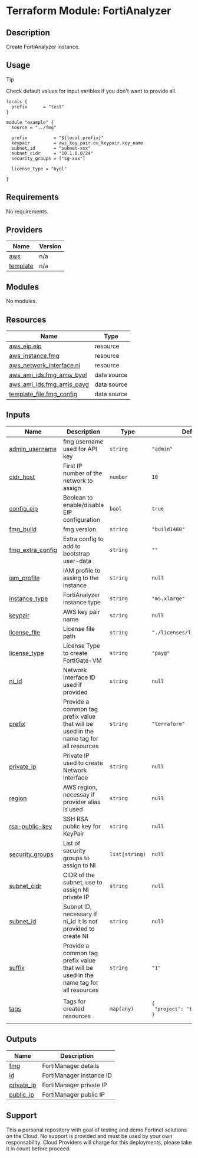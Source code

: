 # Terraform Module: FortiAnalyzer

## Description

Create FortiAnalyzer instance.

## Usage

> [!TIP]
> Check default values for input varibles if you don't want to provide all.

```hcl
locals {
  prefix      = "test"
}

module "example" {
  source = "../fmg"

  prefix          = "${local.prefix}"
  keypair         = aws_key_pair.eu_keypair.key_name
  subnet_id       = "subnet-xxx"
  subnet_cidr     = "10.1.0.0/24"
  security_groups = ["sg-xxx"]

  license_type = "byol"

}
```

<!-- BEGIN_TF_DOCS -->
## Requirements

No requirements.

## Providers

| Name | Version |
|------|---------|
| <a name="provider_aws"></a> [aws](#provider\_aws) | n/a |
| <a name="provider_template"></a> [template](#provider\_template) | n/a |

## Modules

No modules.

## Resources

| Name | Type |
|------|------|
| [aws_eip.eip](https://registry.terraform.io/providers/hashicorp/aws/latest/docs/resources/eip) | resource |
| [aws_instance.fmg](https://registry.terraform.io/providers/hashicorp/aws/latest/docs/resources/instance) | resource |
| [aws_network_interface.ni](https://registry.terraform.io/providers/hashicorp/aws/latest/docs/resources/network_interface) | resource |
| [aws_ami_ids.fmg_amis_byol](https://registry.terraform.io/providers/hashicorp/aws/latest/docs/data-sources/ami_ids) | data source |
| [aws_ami_ids.fmg_amis_payg](https://registry.terraform.io/providers/hashicorp/aws/latest/docs/data-sources/ami_ids) | data source |
| [template_file.fmg_config](https://registry.terraform.io/providers/hashicorp/template/latest/docs/data-sources/file) | data source |

## Inputs

| Name | Description | Type | Default | Required |
|------|-------------|------|---------|:--------:|
| <a name="input_admin_username"></a> [admin\_username](#input\_admin\_username) | fmg username used for API key | `string` | `"admin"` | no |
| <a name="input_cidr_host"></a> [cidr\_host](#input\_cidr\_host) | First IP number of the network to assign | `number` | `10` | no |
| <a name="input_config_eip"></a> [config\_eip](#input\_config\_eip) | Boolean to enable/disable EIP configuration | `bool` | `true` | no |
| <a name="input_fmg_build"></a> [fmg\_build](#input\_fmg\_build) | fmg version | `string` | `"build1460"` | no |
| <a name="input_fmg_extra_config"></a> [fmg\_extra\_config](#input\_fmg\_extra\_config) | Extra config to add to bootstrap user-data | `string` | `""` | no |
| <a name="input_iam_profile"></a> [iam\_profile](#input\_iam\_profile) | IAM profile to assing to the instance | `string` | `null` | no |
| <a name="input_instance_type"></a> [instance\_type](#input\_instance\_type) | FortiAnalyzer instance type | `string` | `"m5.xlarge"` | no |
| <a name="input_keypair"></a> [keypair](#input\_keypair) | AWS key pair name | `string` | `null` | no |
| <a name="input_license_file"></a> [license\_file](#input\_license\_file) | License file path | `string` | `"./licenses/licensefmg.lic"` | no |
| <a name="input_license_type"></a> [license\_type](#input\_license\_type) | License Type to create FortiGate-VM | `string` | `"payg"` | no |
| <a name="input_ni_id"></a> [ni\_id](#input\_ni\_id) | Network Interface ID used if provided | `string` | `null` | no |
| <a name="input_prefix"></a> [prefix](#input\_prefix) | Provide a common tag prefix value that will be used in the name tag for all resources | `string` | `"terraform"` | no |
| <a name="input_private_ip"></a> [private\_ip](#input\_private\_ip) | Private IP used to create Network Interface | `string` | `null` | no |
| <a name="input_region"></a> [region](#input\_region) | AWS region, necessay if provider alias is used | `string` | `null` | no |
| <a name="input_rsa-public-key"></a> [rsa-public-key](#input\_rsa-public-key) | SSH RSA public key for KeyPair | `string` | `null` | no |
| <a name="input_security_groups"></a> [security\_groups](#input\_security\_groups) | List of security groups to assign to NI | `list(string)` | `null` | no |
| <a name="input_subnet_cidr"></a> [subnet\_cidr](#input\_subnet\_cidr) | CIDR of the subnet, use to assign NI private IP | `string` | `null` | no |
| <a name="input_subnet_id"></a> [subnet\_id](#input\_subnet\_id) | Subnet ID, necessary if ni\_id it is not provided to create NI | `string` | `null` | no |
| <a name="input_suffix"></a> [suffix](#input\_suffix) | Provide a common tag prefix value that will be used in the name tag for all resources | `string` | `"1"` | no |
| <a name="input_tags"></a> [tags](#input\_tags) | Tags for created resources | `map(any)` | <pre>{<br>  "project": "terraform"<br>}</pre> | no |

## Outputs

| Name | Description |
|------|-------------|
| <a name="output_fmg"></a> [fmg](#output\_fmg) | FortiManager details |
| <a name="output_id"></a> [id](#output\_id) | FortiManager instance ID |
| <a name="output_private_ip"></a> [private\_ip](#output\_private\_ip) | FortiManager private IP |
| <a name="output_public_ip"></a> [public\_ip](#output\_public\_ip) | FortiManager public IP |
<!-- END_TF_DOCS -->

## Support
This a personal repository with goal of testing and demo Fortinet solutions on the Cloud. No support is provided and must be used by your own responsability. Cloud Providers will charge for this deployments, please take it in count before proceed.